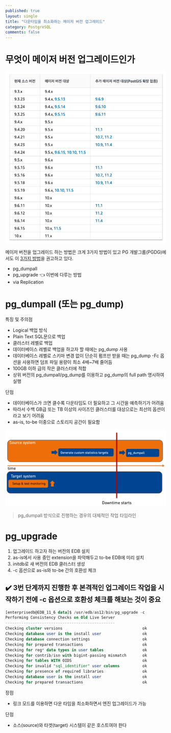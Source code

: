 ```yaml
---
published: true
layout: single
title: "다운타임을 최소화하는 메이저 버전 업그레이드"
category: PostgreSQL
comments: false
---
```


# 무엇이 메이저 버전 업그레이드인가 

![context-hierarchy](/assets/versions.png)  


메이저 버전을 업그레이드 하는 방법은 크게 3가지 방법이 있고 PG 개발그룹(PGDG)에서도 이 [3가지 방법](https://www.postgresql.org/docs/10/upgrading.html)을 권고하고 있다. 

- pg_dumpall
- pg_upgrade 👈 이번에 다루는 방법 
- via Replication


# pg_dumpall (또는 pg_dump) 
특징 및 주의점 
- Logical 백업 방식 
- Plain Text SQL문으로 백업
- 클러스터 레벨로 백업
- 데이터베이스 레벨로 백업을 하고자 할 때에는 pg_dump 사용  
- 데이터베이스 레벨로 스키마 변경 없이 단순히 펌프만 받을 때는 pg_dump -Fc 옵션을 사용하면 덤프 파일 용량이 최소 4배~7배 줄어듬 
- 100GB 이하 급의 작은 클러스터에 적합   
- 상위 버전의 pg_dumpall/pg_dump를 이용하고 pg_dump의 full path 명시하여 실행

단점 
- 데이터베이스가 크면 클수록 다운타임도 더 필요하고 그 시간을 예측하기가 어려움    
- 따라서 수백 GB급 또는 TB 이상의 사이즈인 클러스터를 대상으로는 최선의 옵션이라고 보기 어려움
- as-is, to-be 이중으로 스토리지 공간이 필요함   

  
![context-hierarchy](/assets/downtime_1.png)  
> pg_dumpall 방식으로 진행하는 경우의 대체적인 작업 타임라인

# pg_upgrade

1. 업그레이드 하고자 하는 버전의 EDB 설치 
2. as-is에서 사용 중인 extension을 파악해두고 to-be EDB에 미리 설치 
3. initdb로 새 버전의 EDB 클러스터 생성 
4. -c 옵션으로 as-is와 to-be 간의 호환성 체크   

## ✔️ 3번 단계까지 진행한 후 본격적인 업그레이드 작업을 시작하기 전에 -c 옵션으로 호환성 체크를 해보는 것이 중요 
```sql 
[enterprisedb@EDB_11_6 data]$ /usr/edb/as12/bin/pg_upgrade -c
Performing Consistency Checks on Old Live Server
------------------------------------------------
Checking cluster versions                                   ok
Checking database user is the install user                  ok
Checking database connection settings                       ok
Checking for prepared transactions                          ok
Checking for reg* data types in user tables                 ok
Checking for contrib/isn with bigint-passing mismatch       ok
Checking for tables WITH OIDS                               ok
Checking for invalid "sql_identifier" user columns          ok
Checking for presence of required libraries                 ok
Checking database user is the install user                  ok
Checking for prepared transactions                          ok
```

장점 
- 링크 모드를 이용하면 다운 타임을 최소화하면서 엔진 업그레이드가 가능 

단점 
- 소스(source)와 타겟(target) 시스템이 같은 호스트여야 한다 